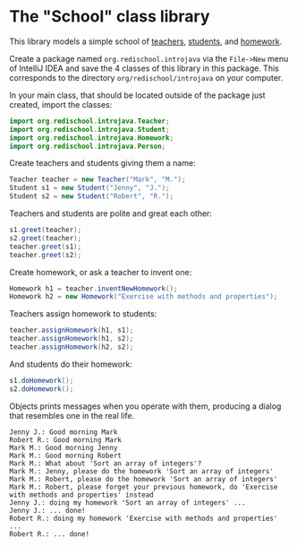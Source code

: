 # The "School" class library

This library models a simple school of [teachers](Teacher.java), [students](Student.java), and [homework](Homework.java).

Create a package named `org.redischool.introjava` via the `File->New` menu of IntelliJ IDEA
and save the 4 classes of this library in this package. This corresponds to the directory
`org/redischool/introjava` on your computer.

In your main class, that should be located outside of the package just created, import the classes:

```java
import org.redischool.introjava.Teacher;
import org.redischool.introjava.Student;
import org.redischool.introjava.Homework;
import org.redischool.introjava.Person;
```

Create teachers and students giving them a name:

```java
Teacher teacher = new Teacher("Mark", "M.");
Student s1 = new Student("Jenny", "J.");
Student s2 = new Student("Robert", "R.");
```

Teachers and students are polite and great each other:

```java
s1.greet(teacher);
s2.greet(teacher);
teacher.greet(s1);
teacher.greet(s2);
```

Create homework, or ask a teacher to invent one:

```java
Homework h1 = teacher.inventNewHomework();
Homework h2 = new Homework("Exercise with methods and properties");
```

Teachers assign homework to students:

```java
teacher.assignHomework(h1, s1);
teacher.assignHomework(h1, s2);
teacher.assignHomework(h2, s2);
```

And students do their homework:

```java
s1.doHomework();
s2.doHomework();
```

Objects prints messages when you operate with them, producing a dialog that resembles one in the real life.

```text
Jenny J.: Good morning Mark
Robert R.: Good morning Mark
Mark M.: Good morning Jenny
Mark M.: Good morning Robert
Mark M.: What about 'Sort an array of integers'?
Mark M.: Jenny, please do the homework 'Sort an array of integers'
Mark M.: Robert, please do the homework 'Sort an array of integers'
Mark M.: Robert, please forget your previous homework, do 'Exercise with methods and properties' instead
Jenny J.: doing my homework 'Sort an array of integers' ...
Jenny J.: ... done!
Robert R.: doing my homework 'Exercise with methods and properties' ...
Robert R.: ... done!
```
